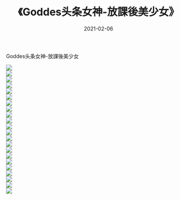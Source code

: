 ﻿---
layout: post
title:  《Goddes头条女神-放課後美少女》
date:   2021-02-06
img: http://img.660000.xyz/Sharelink/网络美图/2021/Goddes头条女神-放課後美少女/000.jpg
categories: [美女, 清纯, 唯美]
---

Goddes头条女神-放課後美少女

  ![](http://img.660000.xyz/Sharelink/网络美图/2021/Goddes头条女神-放課後美少女/001.jpg) <br> ![](http://img.660000.xyz/Sharelink/网络美图/2021/Goddes头条女神-放課後美少女/002.jpg) <br> ![](http://img.660000.xyz/Sharelink/网络美图/2021/Goddes头条女神-放課後美少女/003.jpg) <br> ![](http://img.660000.xyz/Sharelink/网络美图/2021/Goddes头条女神-放課後美少女/004.jpg) <br> ![](http://img.660000.xyz/Sharelink/网络美图/2021/Goddes头条女神-放課後美少女/005.jpg) <br> ![](http://img.660000.xyz/Sharelink/网络美图/2021/Goddes头条女神-放課後美少女/006.jpg) <br> ![](http://img.660000.xyz/Sharelink/网络美图/2021/Goddes头条女神-放課後美少女/007.jpg) <br> ![](http://img.660000.xyz/Sharelink/网络美图/2021/Goddes头条女神-放課後美少女/008.jpg) <br> ![](http://img.660000.xyz/Sharelink/网络美图/2021/Goddes头条女神-放課後美少女/009.jpg) <br> ![](http://img.660000.xyz/Sharelink/网络美图/2021/Goddes头条女神-放課後美少女/010.jpg) <br> ![](http://img.660000.xyz/Sharelink/网络美图/2021/Goddes头条女神-放課後美少女/011.jpg) <br> ![](http://img.660000.xyz/Sharelink/网络美图/2021/Goddes头条女神-放課後美少女/012.jpg) <br> ![](http://img.660000.xyz/Sharelink/网络美图/2021/Goddes头条女神-放課後美少女/013.jpg) <br> ![](http://img.660000.xyz/Sharelink/网络美图/2021/Goddes头条女神-放課後美少女/014.jpg) <br> ![](http://img.660000.xyz/Sharelink/网络美图/2021/Goddes头条女神-放課後美少女/015.jpg) <br> ![](http://img.660000.xyz/Sharelink/网络美图/2021/Goddes头条女神-放課後美少女/016.jpg) <br> ![](http://img.660000.xyz/Sharelink/网络美图/2021/Goddes头条女神-放課後美少女/017.jpg) <br> ![](http://img.660000.xyz/Sharelink/网络美图/2021/Goddes头条女神-放課後美少女/018.jpg) <br> ![](http://img.660000.xyz/Sharelink/网络美图/2021/Goddes头条女神-放課後美少女/019.jpg) <br> ![](http://img.660000.xyz/Sharelink/网络美图/2021/Goddes头条女神-放課後美少女/020.jpg) <br> ![](http://img.660000.xyz/Sharelink/网络美图/2021/Goddes头条女神-放課後美少女/021.jpg) <br> ![](http://img.660000.xyz/Sharelink/网络美图/2021/Goddes头条女神-放課後美少女/022.jpg) <br>